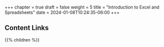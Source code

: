 +++
chapter = true
draft = false
weight = 5
title = "Introduction to Excel and Spreadsheets"
date = 2024-01-08T10:24:35-06:00
+++

## Content Links

{{% children %}}
